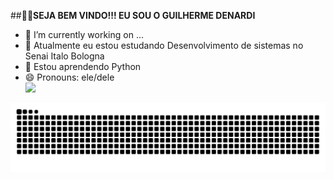 ##👨‍🎓**SEJA BEM VINDO!!! EU SOU O GUILHERME DENARDI**



- 🔭 I’m currently working on ...
- 🌱 Atualmente eu estou estudando Desenvolvimento de sistemas no Senai Italo Bologna 
- 💬 Estou aprendendo Python
- 😄 Pronouns: ele/dele
  <div>
   <a href="https://beacons.ai/Denardi28">
   <img height="180em" src="https://github-readme-stats.vercel.app/api?username=Denardi28&show_icons=true&theme=blue-green&include_all_commits=true&count_private=true"/>
 </div>
 <picture>
  <source media="(prefers-color-scheme: dark)" srcset="https://raw.githubusercontent.com/v1ih/v1ih/output/github-snake-dark.svg" />
  <source media="(prefers-color-scheme: dark)" srcset="https://raw.githubusercontent.com/v1ih/v1ih/output/github-snake.svg" />
  <img alt="github-snake" src="https://raw.githubusercontent.com/v1ih/v1ih/output/github-snake.svg" />
 
</picture>



